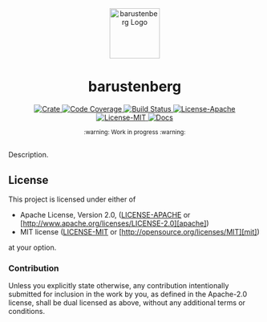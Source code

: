 <div align="center">
  <a href="https://github.com/laudiacay/barustenberg" target="_blank">
    <img src="https://raw.githubusercontent.com/laudiacay/barustenberg/main/assets/a_logo.png" alt="barustenberg Logo" width="100"></img>
  </a>

  <h1 align="center">barustenberg</h1>

  <p>
    <a href="https://crates.io/crates/barustenberg">
      <img src="https://img.shields.io/crates/v/barustenberg?label=crates" alt="Crate">
    </a>
    <a href="https://codecov.io/gh/laudiacay/barustenberg">
      <img src="https://codecov.io/gh/laudiacay/barustenberg/branch/main/graph/badge.svg?token=SOMETOKEN" alt="Code Coverage"/>
    </a>
    <a href="https://github.com/laudiacay/barustenberg/actions?query=">
      <img src="https://github.com/laudiacay/barustenberg/actions/workflows/tests_and_checks.yml/badge.svg" alt="Build Status">
    </a>
    <a href="https://github.com/laudiacay/barustenberg/blob/main/LICENSE-APACHE">
      <img src="https://img.shields.io/badge/License-Apache%202.0-blue.svg" alt="License-Apache">
    </a>
    <a href="https://github.com/laudiacay/barustenberg/blob/main/LICENSE-MIT">
      <img src="https://img.shields.io/badge/License-MIT-blue.svg" alt="License-MIT">
    </a>
    <a href="https://docs.rs/barustenberg">
      <img src="https://img.shields.io/static/v1?label=Docs&message=docs.rs&color=blue" alt="Docs">
    </a>
  </p>
</div>

<div align="center"><sub>:warning: Work in progress :warning:</sub></div>

##

Description.

## License

This project is licensed under either of

- Apache License, Version 2.0, ([LICENSE-APACHE](./LICENSE-APACHE) or [http://www.apache.org/licenses/LICENSE-2.0][apache])
- MIT license ([LICENSE-MIT](./LICENSE-MIT) or [http://opensource.org/licenses/MIT][mit])

at your option.

### Contribution

Unless you explicitly state otherwise, any contribution intentionally
submitted for inclusion in the work by you, as defined in the Apache-2.0
license, shall be dual licensed as above, without any additional terms or
conditions.


[apache]: https://www.apache.org/licenses/LICENSE-2.0
[mit]: http://opensource.org/licenses/MIT

